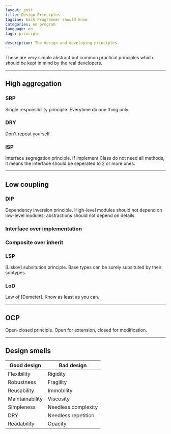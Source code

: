 ```yaml
---
layout: post
title: Design Principles
tagline: Each Programmer should know
categories: en program
language: en
tags: principle

description: The design and developing principles.
---
```


These are very simple abstract but common practical principles which should be kept in mind by the real developers.

- - -
## High aggregation ##

### SRP ###
Single responsibility principle. Everytime do one thing only.

### DRY ###
Don't repeat yourself.

### ISP ###
Interface segregation principle. If implement Class do not need all methods, it means the interface should be seperated to 2 or more ones.


- - -
## Low coupling ##

### DIP ###
Dependency inversion principle. High-level modules should not depend on low-level modules; abstractions should not depend on details.

### Interface over implementation ###

### Composite over inherit ###

### LSP ###
[Liskov] subsitution principle. Base types can be surely subsituted by their subtypes.

### LoD ###
Law of [Demeter]. Know as least as you can.


- - -
## OCP ##
Open-closed principle. Open for extension, closed for modification.


- - -
## Design smells ##

Good design     | Bad design
--------------- | -------------
Flexibility     | Rigidity
Robustness      | Fragility
Reusability     | Immobility
Maintainability | Viscosity
Simpleness      | Needless complexity
DRY             | Needless repetition
Readability     | Opacity